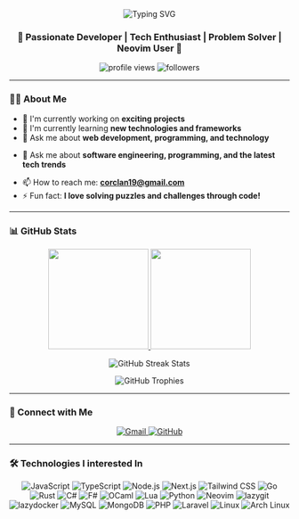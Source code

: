 <div align="center">
  <img src="https://readme-typing-svg.herokuapp.com?font=Fira+Code&size=32&duration=2800&pause=2000&color=A9FEF7&center=true&vCenter=true&width=940&lines=Hey+There!+%F0%9F%91%8B+I'm+Dawie+Malmsteel;Welcome+to+my+GitHub+Profile!+%F0%9F%9A%80" alt="Typing SVG" />
</div>

<h3 align="center">🌟 Passionate Developer | Tech Enthusiast | Problem Solver | Neovim User 🌟</h3>

<p align="center">
  <img src="https://komarev.com/ghpvc/?username=DawieMalmsteel&label=Profile%20views&color=0e75b6&style=flat" alt="profile views" />
  <img src="https://img.shields.io/github/followers/DawieMalmsteel?label=Followers&style=social" alt="followers" />
</p>

---

### 👨‍💻 About Me

- 🔭 I'm currently working on **exciting projects**
- 🌱 I'm currently learning **new technologies and frameworks**
- 💬 Ask me about **web development, programming, and technology**
+ 💬 Ask me about **software engineering, programming, and the latest tech trends**
- 📫 How to reach me: **corclan19@gmail.com**
- ⚡ Fun fact: **I love solving puzzles and challenges through code!**

---

### 📊 GitHub Stats

<p align="center">
<a href="https://github.com/DawieMalmsteel">
  <img height="180em" src="https://github-readme-stats-eight-theta.vercel.app/api?username=DawieMalmsteel&show_icons=true&theme=algolia&include_all_commits=true&count_private=true"/>
  <img height="180em" src="https://github-readme-stats-eight-theta.vercel.app/api/top-langs/?username=DawieMalmsteel&layout=compact&langs_count=8&theme=algolia"/>
</a>
</p>

<p align="center">
  <img src="https://github-readme-streak-stats.herokuapp.com/?user=DawieMalmsteel&theme=tokyonight&hide_border=true" alt="GitHub Streak Stats" />
</p>

<p align="center">
  <img src="https://github-profile-trophy.vercel.app/?username=DawieMalmsteel&theme=tokyonight&no-frame=true&row=1&column=7" alt="GitHub Trophies" />
</p>

---

### 🤝 Connect with Me

<p align="center">
  <a href="mailto:corclan19@gmail.com">
    <img src="https://img.shields.io/badge/Gmail-D14836?style=for-the-badge&logo=gmail&logoColor=white" alt="Gmail" />
  </a>
  <a href="https://github.com/DawieMalmsteel">
    <img src="https://img.shields.io/badge/GitHub-100000?style=for-the-badge&logo=github&logoColor=white" alt="GitHub" />
  </a>
</p>

---

### 🛠️ Technologies I interested In

<p align="center">
  <img src="https://img.shields.io/badge/JavaScript-F7DF1E?style=for-the-badge&logo=javascript&logoColor=black" alt="JavaScript" />
  <img src="https://img.shields.io/badge/TypeScript-3178C6?style=for-the-badge&logo=typescript&logoColor=white" alt="TypeScript" />
  <img src="https://img.shields.io/badge/Node.js-339933?style=for-the-badge&logo=nodedotjs&logoColor=white" alt="Node.js" />
  <img src="https://img.shields.io/badge/Next.js-000000?style=for-the-badge&logo=nextdotjs&logoColor=white" alt="Next.js" />
  <img src="https://img.shields.io/badge/Tailwind_CSS-38B2AC?style=for-the-badge&logo=tailwind-css&logoColor=white" alt="Tailwind CSS" />
  <img src="https://img.shields.io/badge/Go-00ADD8?style=for-the-badge&logo=go&logoColor=white" alt="Go" />
  <img src="https://img.shields.io/badge/Rust-000000?style=for-the-badge&logo=rust&logoColor=white" alt="Rust" />
  <img src="https://img.shields.io/badge/C%23-239120?style=for-the-badge&logo=csharp&logoColor=white" alt="C#" />
  <img src="https://img.shields.io/badge/F%23-B845FC?style=for-the-badge&logo=fsharp&logoColor=white" alt="F#" />
  <img src="https://img.shields.io/badge/OCaml-EC6813?style=for-the-badge&logo=ocaml&logoColor=white" alt="OCaml" />
  <img src="https://img.shields.io/badge/Lua-2C2D72?style=for-the-badge&logo=lua&logoColor=white" alt="Lua" />
  <img src="https://img.shields.io/badge/Python-3776AB?style=for-the-badge&logo=python&logoColor=white" alt="Python" />
  <img src="https://img.shields.io/badge/Neovim-57A143?style=for-the-badge&logo=neovim&logoColor=white" alt="Neovim" />
  <img src="https://img.shields.io/badge/lazygit-FC8181?style=for-the-badge&logo=git&logoColor=white" alt="lazygit" />
  <img src="https://img.shields.io/badge/lazydocker-38B2AC?style=for-the-badge&logo=docker&logoColor=white" alt="lazydocker" />
  <img src="https://img.shields.io/badge/MySQL-4479A1?style=for-the-badge&logo=mysql&logoColor=white" alt="MySQL" />
  <img src="https://img.shields.io/badge/MongoDB-47A248?style=for-the-badge&logo=mongodb&logoColor=white" alt="MongoDB" />
  <img src="https://img.shields.io/badge/PHP-777BB4?style=for-the-badge&logo=php&logoColor=white" alt="PHP" />
  <img src="https://img.shields.io/badge/Laravel-FF2D20?style=for-the-badge&logo=laravel&logoColor=white" alt="Laravel" />
  <img src="https://img.shields.io/badge/Linux-FCC624?style=for-the-badge&logo=linux&logoColor=black" alt="Linux" />
  <img src="https://img.shields.io/badge/Arch_Linux-1793D1?style=for-the-badge&logo=arch-linux&logoColor=white" alt="Arch Linux" />
</p>
